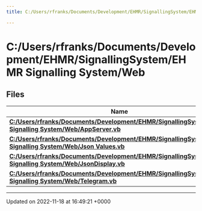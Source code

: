 ```yaml
---
title: C:/Users/rfranks/Documents/Development/EHMR/SignallingSystem/EHMR Signalling System/Web

---
```


# C:/Users/rfranks/Documents/Development/EHMR/SignallingSystem/EHMR Signalling System/Web



## Files

| Name           |
| -------------- |
| **[C:/Users/rfranks/Documents/Development/EHMR/SignallingSystem/EHMR Signalling System/Web/AppServer.vb](/SignallingSystem-doc/mainsystem/Files/AppServer_8vb/#file-appserver.vb)**  |
| **[C:/Users/rfranks/Documents/Development/EHMR/SignallingSystem/EHMR Signalling System/Web/Json Values.vb](/SignallingSystem-doc/mainsystem/Files/Json_01Values_8vb/#file-json-values.vb)**  |
| **[C:/Users/rfranks/Documents/Development/EHMR/SignallingSystem/EHMR Signalling System/Web/JsonDisplay.vb](/SignallingSystem-doc/mainsystem/Files/JsonDisplay_8vb/#file-jsondisplay.vb)**  |
| **[C:/Users/rfranks/Documents/Development/EHMR/SignallingSystem/EHMR Signalling System/Web/Telegram.vb](/SignallingSystem-doc/mainsystem/Files/Telegram_8vb/#file-telegram.vb)**  |






-------------------------------

Updated on 2022-11-18 at 16:49:21 +0000
